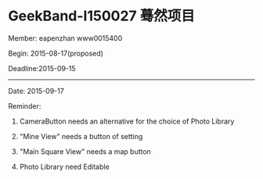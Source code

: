 # GeekBand-I150027  蓦然项目
Member: eapenzhan
        www0015400

Begin: 2015-08-17(proposed)

Deadline:2015-09-15


--------------------------------
Date: 2015-09-17

Reminder:

1. CameraButton needs an alternative for the choice of Photo Library

2. "Mine View" needs a button of setting

3. "Main Square View" needs a map button

4. Photo Library need Editable